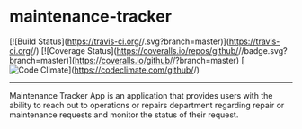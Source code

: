 # maintenance-tracker

[![Build Status](https://travis-ci.org/<github username>/<repo name>.svg?branch=master)](https://travis-ci.org/<github username>/<repo name>) [![Coverage Status](https://coveralls.io/repos/github/<github username>/<repo name>/badge.svg?branch=master)](https://coveralls.io/github/<github username>/<repo name>?branch=master) [![Code Climate](https://codeclimate.com/github/codeclimate/codeclimate/badges/gpa.svg)](https://codeclimate.com/github/<github username>/<repo name>)

---


Maintenance Tracker App is an application that provides users with the ability to reach out to
operations or repairs department regarding repair or maintenance requests and monitor the
status of their request.

